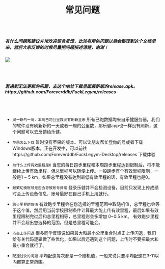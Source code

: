 <h1 align="center">常见问题</h1>

<br></br>
<h5> 有什么问题和建议非常欢迎留言反馈，比较有用的问题以后会整理到这个文档里来，然后大家反馈的时候尽量把问题描述清楚，谢谢！</h5>

 ![](https://gitee.com/liang_dh/flcloulds/raw/master/images/-54b1419229b8355a.png)

<br></br>

<h5> 若遇到无法更新的问题，去这个地址下载里面最新版的release.apk。 https://github.com/Foreverddb/FuckLegym/releases</h5>

<br></br>

- `周一新的一周，本周已跑公里数没有刷新显示` 所有已跑数据均来自乐健服务器，我们的软件没有刷新新的一天或者一周的公里数，那乐健app也一样没有刷新，这个问题可以去反馈给乐健。

- `苹果怎么下载` 暂时没有苹果的版本。可以让朋友帮忙登你的号或者下载Windows版本，正在开发中，可以前往https://github.com/Foreverddb/FuckLegym-Desktop/releases 下载体验

- `为什么上传有效里程是0` 当您的每日跑步里程和本周跑步里程达到限制后，将不能继续上传有效里程，但总里程可以随便上传。一般跑步有个有效里程限制，一般是1 ~ 5 km，如果总里程没有达到最低有效里程的话，有效里程也是0。


- `频繁切换账号是否会导致账号异常` 登录乐健并不会检测设备，目前只发现上传成绩时会上传设备信息，账号最好在自己手机上用就行。


- `跑步里程的取值` 有效跑步里程会在您选择的里程范围中取随机值，总里程也会等于这个值，然后用当前学校限制条件计算最大能上传有效里程，最后如果有效里程限制完过后和总里程相等，总里程则会多增加 0~0.5 km。 有效跑步里程并不会超出您选择的范围，但是总里程可能会。



- `点击上传闪退` 很多同学反馈说如果最大和最小公里重合时点击上传闪退，我们给有关代码逻辑做了些优化，如果以后还遇到这个问题，上传时不要把最大和最小重合就行了。


- `配速过快的问题` 平均配速每次都是一个随机值，一般来说只要平均配速在3-11以内都算正常范围。


